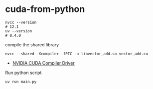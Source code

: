 # cuda-from-python

```shell
nvcc --version
# 12.1
uv --version
# 0.4.0
```

compile the shared library

```shell
nvcc --shared -Xcompiler -fPIC -o libvector_add.so vector_add.cu
```
- [NVIDIA CUDA Compiler Driver](https://docs.nvidia.com/cuda/cuda-compiler-driver-nvcc/)

Run python script

```shell
uv run main.py
```

